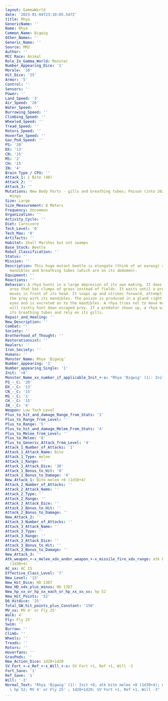 ```yaml
---
layout: GammaWorld
date: '2023-01-04T23:10:05.547Z'
title: Rhya
GenericName: ''
Name: Rhya
Common_Name: Bigwig
Other_Names: ''
Generic_Name: ''
Source: MM2
Author: ''
MCC Race: Animal
Role_In_Gamma_World: Monster
Number_Appearing_Dice: '1'
Morale: '10'
Hit_Dice: '25'
Armor: '5'
Control: ''
Sensors: ''
Power: ''
Land_Speed: '3'
Air_Speed: '20'
Water_Speed: ''
Burrowing_Speed: ''
Climbing_Speed: ''
Wheeled_Speed: ''
Tread_Speed: ''
Rotors_Speed: ''
Hoverfan_Speed: ''
Gav_Pod_Speed: ''
PS: '20'
DX: '13'
CN: '15'
MS: '2'
CH: '15'
IN: '4'
Brain Type / CPU: ''
Attack_1: 1 Bite (40)
Attack_2: ''
Attack_3: ''
Mutations: New Body Parts - gills and breathing tubes; Poison (into 20/paralytic);
  Wings
Size: Large
Size_Measurement: 8 Meters
Frequency: Uncommon
Organization: ''
Activity_Cycle: ''
Diet: Carnivore
Tech_Level: '0'
Tech_Max: '0'
Artifacts: ''
Habitat: Shall Marshes but not swamps
Base_Stock: Beetle
Robot_Classification: ''
Status: ''
Mission: ''
Description: This huge mutant beetle is elongate (think of an earwig) and has enlarged
  mandibles and breathing tubes (which are on its abdomen).
Equipment: ''
Reactions: ''
Behavior: A rhya hunts in a large depresion of its own making. It does this in an
  area that has clumps of grass instead of fields. It waits until a prey creature
  moves in front of its head. It snaps up and strikes forward, attempting to crush
  the prey with its mandibles. The poison is produced in a gland right behind the
  eyes and is excreted on to the mandibles. A rhya tries not to move much and thus
  will rarely hunt down escaped prey. If a predator shows up, a rhya will withdraw
  its breathing tubes and rely on its gills.
Repair_and_Healing: ''
New_Description: ''
Combat: ''
Society: ''
Brotherhood_of_Thought: ''
Restorationsist: ''
Healers: ''
Iron_Society: ''
Humans: ''
Monster_Name: Rhya 'Bigwig'
Number_appearing: '1'
Number_appearing_Single: '1'
Init: '+8'
Monster_Name_xx_number_if_applicable_Init_+-x: "Rhya 'Bigwig' (1): Init +8"
PS_-_C: '20'
DX_-_C: '13'
CN_-_C: '15'
MS_-_C: '2'
CH_-_C: '15'
IN_-_C: '4'
Weapon: Low Tech Level
Plus_to_hit_and_damage_Range_from_Stats: '1'
Plus_to_Range_from_Level: ''
Plus_to_Range: '5'
Plus_to_hit_and_damage_Melee_From_Stats: '4'
Plus_to_Melee_from_Level: ''
Plus_to_Melee: '8'
Plus_to_Generic_Attack_from_Level: '4'
Attack_1_Number_of_Attacks: '1'
Attack_1_Attack_Name: Bite
Attack_1_Type: melee
Attack_1_Range: ''
Attack_1_Attack_Dice: '30'
Attack_1_Bonus_to_Hit: '8'
Attack_1_Bonus_to_Damage: '4'
New_Attack_1: Bite melee +8 (1d30+4)
Attack_2_Number_of_Attacks: ''
Attack_2_Attack_Name: ''
Attack_2_Type: ''
Attack_2_Range: ''
Attack_2_Attack_Dice: ''
Attack_2_Bonus_to_Hit: ''
Attack_2_Bonus_to_Damage: ''
New_Attack_2: ''
Attack_3_Number_of_Attacks: ''
Attack_3_Attack_Name: ''
Attack_3_Type: ''
Attack_3_Range: ''
Attack_3_Attack_Dice: ''
Attack_3_Bonus_to_Hit: ''
Attack_3_Bonus_to_Damage: ''
New_Attack_3: ''
Atk_weapon_+-x_melee_xdx_andor_weapon_+-x_missile_fire_xdx_range: atk bite melee +8
  (1d30+4)
AC_xx: AC 15
Effective_Class_Level: '7'
New_Level: '13'
New_Hit_Dice: HD 13D7
New_HD_xdx_plus_minus: HD 13D7
New_hp_xx_or_hp_xx_each_or_hp_xx_xx_xx: hp 52
New_Hit_Points: '52'
D6_Hitdice: '25'
Total_GW_hit_points_plus_Constant: '150'
MV_xx: MV 4' or Fly 25'
Walk: 4'
Fly: Fly 25'
Swim: ''
Burrow: ''
Climb: ''
Wheels: ''
Treads: ''
Rotors: ''
Hoverfans: ''
GravPods: ''
New_Action_Dice: 1d20+1d20
SV_Fort_+-x_Ref_+-x_Will_+-x: SV Fort +1, Ref +1, Will -3
Fort_Save: '1'
Ref_Save: '1'
Will: '-3'
Normal_Text: "Rhya 'Bigwig' (1): Init +8; atk bite melee +8 (1d30+4); AC 15; HD 13D7\
  \ hp 52; MV 4' or Fly 25' ; 1d20+1d20; SV Fort +1, Ref +1, Will -3"
...
```

